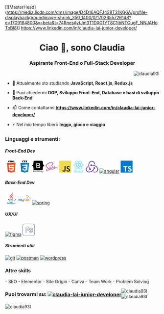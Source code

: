 [![MasterHead] (https://media.licdn.com/dms/image/D4D16AQFJ438T31KG6A/profile-displaybackgroundimage-shrink_350_1400/0/1702655726148?e=1709164800&v=beta&t=74RnesAytJm3T1DXG1YT8C1ibNTOugF_NNJAHoToBl8)] https://www.linkedin.com/in/claudia-lai-junior-developer/

<h1 align="center">Ciao 👋, sono Claudia</h1>
<h3 align="center">Aspirante Front-End o Full-Stack Developer</h3>

<p align="right"> <img src="https://komarev.com/ghpvc/?username=claudia93l&label=Profile%20views&color=d39800&style=flat" alt="claudia93l" /> </p>

- 🌱 Attualmente sto studiando **JavaScript, React.js, Redux.js**

- 💬 Puoi chiedermi **OOP, Sviluppo Front-End, Database e basi di sviluppo Back-End**

- 📫 Come contattarmi **https://www.linkedin.com/in/claudia-lai-junior-developer/**

- ⚡ Nel mio tempo libero **leggo, gioco e viaggio**

<h3 align="left">Linguaggi e strumenti:</h3>
<h5 align="left">Front-End Dev</h5>
<p align="left">
  <!-- HTML -->
  <a href="https://www.w3.org/html/" target="_blank" rel="noreferrer"><img src="https://raw.githubusercontent.com/devicons/devicon/master/icons/html5/html5-original-wordmark.svg" alt="html5" width="40" height="40"/></a>
  <!-- CSS -->
  <a href="https://www.w3schools.com/css/" target="_blank" rel="noreferrer"><img src="https://raw.githubusercontent.com/devicons/devicon/master/icons/css3/css3-original-wordmark.svg" alt="css3" width="40" height="40"/></a>
  <!-- Bootstrap -->
  <a href="https://getbootstrap.com" target="_blank" rel="noreferrer"><img src="https://raw.githubusercontent.com/devicons/devicon/master/icons/bootstrap/bootstrap-plain-wordmark.svg" alt="bootstrap" width="40" height="40"/></a>
  <!-- SASS -->
  <a href="https://sass-lang.com" target="_blank" rel="noreferrer"><img src="https://raw.githubusercontent.com/devicons/devicon/master/icons/sass/sass-original.svg" alt="sass" width="40" height="40"/></a>
  <!-- JS -->
  <a href="https://developer.mozilla.org/en-US/docs/Web/JavaScript" target="_blank" rel="noreferrer"><img src="https://raw.githubusercontent.com/devicons/devicon/master/icons/javascript/javascript-original.svg" alt="javascript" width="40" height="40"/></a>
  <!-- React.js -->
  <a href="https://reactjs.org/" target="_blank" rel="noreferrer"><img src="https://raw.githubusercontent.com/devicons/devicon/master/icons/react/react-original-wordmark.svg" alt="react" width="40" height="40"/></a>
  <!-- Redux.js -->
  <a href="https://redux.js.org" target="_blank" rel="noreferrer"><img src="https://raw.githubusercontent.com/devicons/devicon/master/icons/redux/redux-original.svg" alt="redux" width="40" height="40"/></a>
  <!-- Angular -->
  <a href="https://angular.io" target="_blank" rel="noreferrer"><img src="https://angular.io/assets/images/logos/angular/angular.svg" alt="angular" width="40" height="40"/></a>
  <!-- TypeScript -->
  <a href="https://www.typescriptlang.org/" target="_blank" rel="noreferrer"><img src="https://raw.githubusercontent.com/devicons/devicon/master/icons/typescript/typescript-original.svg" alt="typescript" width="40" height="40"/></a>
</p>
  
<h5 align="left">Back-End Dev</h5>
<p align="left">
  <!-- JAVA -->
  <a href="https://www.java.com" target="_blank" rel="noreferrer"><img src="https://raw.githubusercontent.com/devicons/devicon/master/icons/java/java-original.svg" alt="java" width="40" height="40"/></a>
  <!-- MYSQL -->
  <a href="https://www.mysql.com/" target="_blank" rel="noreferrer"><img src="https://raw.githubusercontent.com/devicons/devicon/master/icons/mysql/mysql-original-wordmark.svg" alt="mysql" width="40" height="40"/></a>
  <!-- SPRING -->
  <a href="https://spring.io/" target="_blank" rel="noreferrer"><img src="https://www.vectorlogo.zone/logos/springio/springio-icon.svg" alt="spring" width="40" height="40"/></a> 
</p>
<h5 align="left">UX/UI</h5>
<p align="left"> 
  <!-- Figma -->
<a href="https://www.figma.com/" target="_blank" rel="noreferrer"><img src="https://www.vectorlogo.zone/logos/figma/figma-icon.svg" alt="figma" width="40" height="40"/></a> 
  <!-- Photoshop -->
   <a href="https://www.photoshop.com/en" target="_blank" rel="noreferrer"><img src="https://raw.githubusercontent.com/devicons/devicon/master/icons/photoshop/photoshop-line.svg" alt="photoshop" width="40" height="40"/></a>
</p>
<h5 align="left">Strumenti utili</h5>
<p align="left">
  <!-- GIT -->
  <a href="https://git-scm.com/" target="_blank" rel="noreferrer"><img src="https://www.vectorlogo.zone/logos/git-scm/git-scm-icon.svg" alt="git" width="40" height="40"/></a>
  <!-- Postman -->
  <a href="https://postman.com" target="_blank" rel="noreferrer"><img src="https://www.vectorlogo.zone/logos/getpostman/getpostman-icon.svg" alt="postman" width="40" height="40"/></a>
  <!-- WordPress -->
  <a href="https://wordpress.org/" target="_blank" rel="noreferrer"><img src="https://upload.wikimedia.org/wikipedia/commons/thumb/9/98/WordPress_blue_logo.svg/1024px-WordPress_blue_logo.svg.png" alt="wordpress" width="40" height="40"/></a> 
</p>
<h3 align="left">Altre skills</h3>
- SEO
- Elementor
- Site Origin
- Canva
- Team Work
- Problem Solving

<h3 align="left" style="float:left;">Puoi trovarmi su: <a href="https://linkedin.com/in/claudia-lai-junior-developer" target="_blank"><img align="center" src="https://raw.githubusercontent.com/rahuldkjain/github-profile-readme-generator/master/src/images/icons/Social/linked-in-alt.svg" alt="claudia-lai-junior-developer" height="30" width="40" /></a></h3>

<p><img align="left" src="https://github-readme-stats.vercel.app/api/top-langs?username=claudia93l&show_icons=true&locale=en&layout=compact" alt="claudia93l" /></p>

<p>&nbsp;<img align="center" src="https://github-readme-stats.vercel.app/api?username=claudia93l&show_icons=true&locale=en" alt="claudia93l" /></p>

<p><img align="center" src="https://github-readme-streak-stats.herokuapp.com/?user=claudia93l&" alt="claudia93l" /></p>

